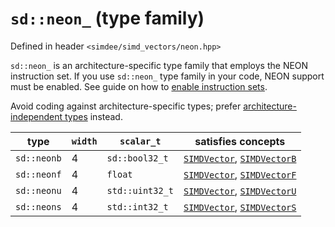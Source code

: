 # `sd::neon_` (type family)

Defined in header `<simdee/simd_vectors/neon.hpp>`

`sd::neon_` is an architecture-specific type family that employs the NEON instruction set. If you use `sd::neon_` type family in your code, NEON support must be enabled. See guide on how to [enable instruction sets](../guides/config.md).

Avoid coding against architecture-specific types; prefer [architecture-independent types](vec4.md) instead.

type        | `width` | `scalar_t`      | satisfies concepts
------------|---------|-----------------|----------------------------------------------------------------
`sd::neonb` | 4       | `sd::bool32_t`  | [`SIMDVector`](SIMDVector.md), [`SIMDVectorB`](SIMDVectorB.md)
`sd::neonf` | 4       | `float`         | [`SIMDVector`](SIMDVector.md), [`SIMDVectorF`](SIMDVectorF.md)
`sd::neonu` | 4       | `std::uint32_t` | [`SIMDVector`](SIMDVector.md), [`SIMDVectorU`](SIMDVectorU.md)
`sd::neons` | 4       | `std::int32_t`  | [`SIMDVector`](SIMDVector.md), [`SIMDVectorS`](SIMDVectorS.md)
